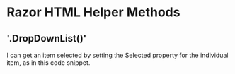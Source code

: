 # Razor HTML Helper Methods

## '.DropDownList()'

I can get an item selected by setting the Selected property for the individual item, as in this code snippet.

```csharp

```
